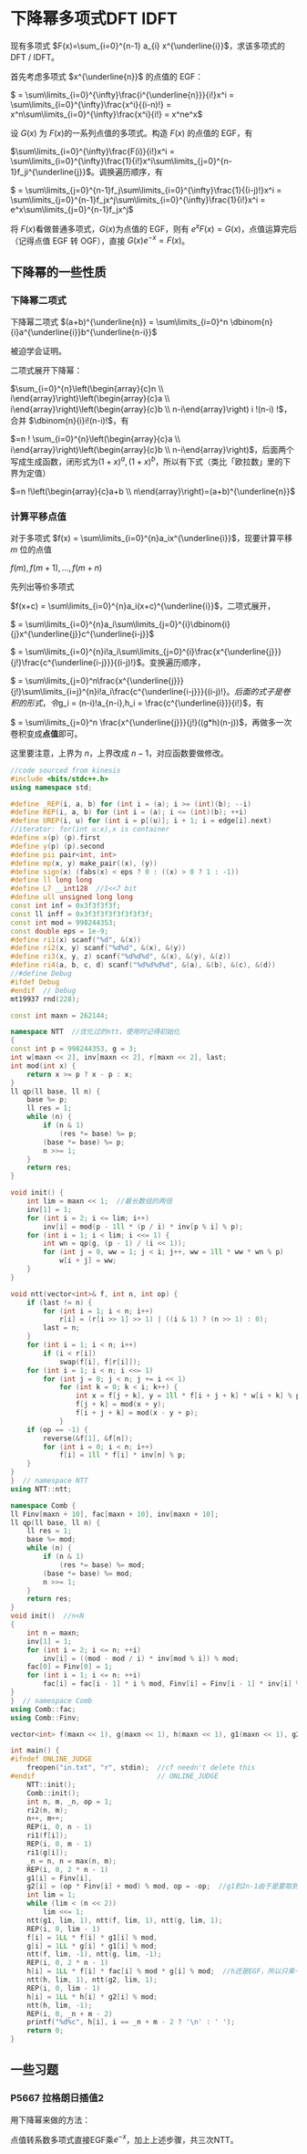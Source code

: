 # 下降幂多项式DFT IDFT

现有多项式 $F(x)=\sum_{i=0}^{n-1} a_{i} x^{\underline{i}}$，求该多项式的DFT / IDFT。

首先考虑多项式 $x^{\underline{n}}$ 的点值的 EGF：

$ = \sum\limits_{i=0}^{\infty}\frac{i^{\underline{n}}}{i!}x^i = \sum\limits_{i=0}^{\infty}\frac{x^i}{(i-n)!} = x^n\sum\limits_{i=0}^{\infty}\frac{x^i}{i!} = x^ne^x$

设 $G(x)$​ 为 $F(x)$ ​的一系列点值的多项式。构造 $F(x)$​ 的点值的 EGF，有

$\sum\limits_{i=0}^{\infty}\frac{F(i)}{i!}x^i = \sum\limits_{i=0}^{\infty}\frac{1}{i!}x^i\sum\limits_{j=0}^{n-1}f_ji^{\underline{j}}$。调换遍历顺序，有

$ = \sum\limits_{j=0}^{n-1}f_j\sum\limits_{i=0}^{\infty}\frac{1}{(i-j)!}x^i = \sum\limits_{j=0}^{n-1}f_jx^j\sum\limits_{i=0}^{\infty}\frac{1}{i!}x^i = e^x\sum\limits_{j=0}^{n-1}f_jx^j$

将 $F(x)$​ ​看做普通多项式，$G(x)$​​ 为点值的 EGF，则有 $e^xF(x) = G(x)$​​，点值运算完后（记得点值 EGF 转 OGF），直接 $G(x)e^{-x} = F(x)$​​​。

## 下降幂的一些性质

### 下降幂二项式

下降幂二项式 $(a+b)^{\underline{n}} = \sum\limits_{i=0}^n \dbinom{n}{i}a^{\underline{i}}b^{\underline{n-i}}$​

被迫学会证明。

二项式展开下降幂：

$\sum_{i=0}^{n}\left(\begin{array}{c}n \\ i\end{array}\right)\left(\begin{array}{c}a \\ i\end{array}\right)\left(\begin{array}{c}b \\ n-i\end{array}\right) i !(n-i) !$​，合并 $\dbinom{n}{i}i!(n-i)!$​，有

$=n ! \sum_{i=0}^{n}\left(\begin{array}{c}a \\ i\end{array}\right)\left(\begin{array}{c}b \\ n-i\end{array}\right)$，后面两个写成生成函数，闭形式为$(1+x)^a,(1+x)^b$，所以有下式（类比「欧拉数」里的下界为定值）

$=n !\left(\begin{array}{c}a+b \\ n\end{array}\right)=(a+b)^{\underline{n}}$

### 计算平移点值

对于多项式 $f(x) = \sum\limits_{i=0}^{n}a_ix^{\underline{i}}$​​，现要计算平移 $m$ ​​位的点值

$f(m),f(m+1),\dots,f(m+n)$​​​

先列出等价多项式

$f(x+c) = \sum\limits_{i=0}^{n}a_i(x+c)^{\underline{i}}$，二项式展开，

$ = \sum\limits_{i=0}^{n}a_i\sum\limits_{j=0}^{i}\dbinom{i}{j}x^{\underline{j}}c^{\underline{i-j}}$

$ = \sum\limits_{i=0}^{n}i!a_i\sum\limits_{j=0}^{i}\frac{x^{\underline{j}}}{j!}\frac{c^{\underline{i-j}}}{(i-j)!}$。变换遍历顺序，

$ = \sum\limits_{j=0}^n\frac{x^{\underline{j}}}{j!}\sum\limits_{i=j}^{n}i!a_i\frac{c^{\underline{i-j}}}{(i-j)!}$。后面的式子是卷积的形式，令$g_i = (n-i)!a_{n-i},h_i = \frac{c^{\underline{i}}}{i!}$，有

$ = \sum\limits_{j=0}^n \frac{x^{\underline{j}}}{j!}((g*h)(n-j))$，再做多一次卷积变成**点值**即可。

这里要注意，上界为 $n$​​，上界改成 $n-1$​​​，对应函数要做修改。

```cpp
//code sourced from kinesis
#include <bits/stdc++.h>
using namespace std;

#define _REP(i, a, b) for (int i = (a); i >= (int)(b); --i)
#define REP(i, a, b) for (int i = (a); i <= (int)(b); ++i)
#define UREP(i, u) for (int i = p[(u)]; i + 1; i = edge[i].next)
//iterator: for(int u:x),x is container
#define x(p) (p).first
#define y(p) (p).second
#define pii pair<int, int>
#define mp(x, y) make_pair((x), (y))
#define sign(x) (fabs(x) < eps ? 0 : ((x) > 0 ? 1 : -1))
#define ll long long
#define L7 __int128  //1<<7 bit
#define ull unsigned long long
const int inf = 0x3f3f3f3f;
const ll inff = 0x3f3f3f3f3f3f3f3f;
const int mod = 998244353;
const double eps = 1e-9;
#define ri1(x) scanf("%d", &(x))
#define ri2(x, y) scanf("%d%d", &(x), &(y))
#define ri3(x, y, z) scanf("%d%d%d", &(x), &(y), &(z))
#define ri4(a, b, c, d) scanf("%d%d%d%d", &(a), &(b), &(c), &(d))
//#define Debug
#ifdef Debug
#endif  // Debug
mt19937 rnd(228);

const int maxn = 262144;

namespace NTT  //优化过的ntt，使用时记得初始化
{
const int p = 998244353, g = 3;
int w[maxn << 2], inv[maxn << 2], r[maxn << 2], last;
int mod(int x) {
    return x >= p ? x - p : x;
}
ll qp(ll base, ll n) {
    base %= p;
    ll res = 1;
    while (n) {
        if (n & 1)
            (res *= base) %= p;
        (base *= base) %= p;
        n >>= 1;
    }
    return res;
}

void init() {
    int lim = maxn << 1;  //最长数组的两倍
    inv[1] = 1;
    for (int i = 2; i <= lim; i++)
        inv[i] = mod(p - 1ll * (p / i) * inv[p % i] % p);
    for (int i = 1; i < lim; i <<= 1) {
        int wn = qp(g, (p - 1) / (i << 1));
        for (int j = 0, ww = 1; j < i; j++, ww = 1ll * ww * wn % p)
            w[i + j] = ww;
    }
}

void ntt(vector<int>& f, int n, int op) {
    if (last != n) {
        for (int i = 1; i < n; i++)
            r[i] = (r[i >> 1] >> 1) | ((i & 1) ? (n >> 1) : 0);
        last = n;
    }
    for (int i = 1; i < n; i++)
        if (i < r[i])
            swap(f[i], f[r[i]]);
    for (int i = 1; i < n; i <<= 1)
        for (int j = 0; j < n; j += i << 1)
            for (int k = 0; k < i; k++) {
                int x = f[j + k], y = 1ll * f[i + j + k] * w[i + k] % p;
                f[j + k] = mod(x + y);
                f[i + j + k] = mod(x - y + p);
            }
    if (op == -1) {
        reverse(&f[1], &f[n]);
        for (int i = 0; i < n; i++)
            f[i] = 1ll * f[i] * inv[n] % p;
    }
}
}  // namespace NTT
using NTT::ntt;

namespace Comb {
ll Finv[maxn + 10], fac[maxn + 10], inv[maxn + 10];
ll qp(ll base, ll n) {
    ll res = 1;
    base %= mod;
    while (n) {
        if (n & 1)
            (res *= base) %= mod;
        (base *= base) %= mod;
        n >>= 1;
    }
    return res;
}
void init()  //n<N
{
    int n = maxn;
    inv[1] = 1;
    for (int i = 2; i <= n; ++i)
        inv[i] = ((mod - mod / i) * inv[mod % i]) % mod;
    fac[0] = Finv[0] = 1;
    for (int i = 1; i <= n; ++i)
        fac[i] = fac[i - 1] * i % mod, Finv[i] = Finv[i - 1] * inv[i] % mod;
}
}  // namespace Comb
using Comb::fac;
using Comb::Finv;

vector<int> f(maxn << 1), g(maxn << 1), h(maxn << 1), g1(maxn << 1), g2(maxn << 1);

int main() {
#ifndef ONLINE_JUDGE
    freopen("in.txt", "r", stdin);  //cf needn't delete this
#endif                              // ONLINE_JUDGE
    NTT::init();
    Comb::init();
    int n, m, _n, op = 1;
    ri2(n, m);
    n++, m++;
    REP(i, 0, n - 1)
    ri1(f[i]);
    REP(i, 0, m - 1)
    ri1(g[i]);
    _n = n, n = max(n, m);
    REP(i, 0, 2 * n - 1)
    g1[i] = Finv[i],
    g2[i] = (op * Finv[i] + mod) % mod, op = -op;  //g1到2n-1由于是要取到f,g的2n-1的点值
    int lim = 1;
    while (lim < (n << 2))
        lim <<= 1;
    ntt(g1, lim, 1), ntt(f, lim, 1), ntt(g, lim, 1);
    REP(i, 0, lim - 1)
    f[i] = 1LL * f[i] * g1[i] % mod,
    g[i] = 1LL * g[i] * g1[i] % mod;
    ntt(f, lim, -1), ntt(g, lim, -1);
    REP(i, 0, 2 * n - 1)
    h[i] = 1LL * f[i] * fac[i] % mod * g[i] % mod;  //h还是EGF，所以只乘一个fac[i]
    ntt(h, lim, 1), ntt(g2, lim, 1);
    REP(i, 0, lim - 1)
    h[i] = 1LL * h[i] * g2[i] % mod;
    ntt(h, lim, -1);
    REP(i, 0, _n + m - 2)
    printf("%d%c", h[i], i == _n + m - 2 ? '\n' : ' ');
    return 0;
}

```

## 一些习题

### P5667 拉格朗日插值2

用下降幂来做的方法：

点值转系数多项式直接EGF乘$e^{-x}$，加上上述步骤，共三次NTT。

